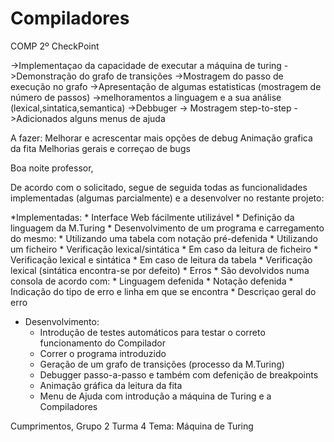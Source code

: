 Compiladores
====

COMP 2º CheckPoint

->Implementaçao da capacidade de executar a máquina de turing
->Demonstração do grafo de transições
	->Mostragem do passo de execução no grafo 
->Apresentação de algumas estatisticas (mostragem de número de passos)
->melhoramentos a linguagem e a sua análise (lexical,sintatica,semantica)
->Debbuger
	-> Mostragem step-to-step
->Adicionados alguns menus de ajuda

A fazer:
Melhorar e acrescentar mais opções de debug
Animação grafica da fita
Melhorias gerais e correçao de bugs

 
Boa noite professor,

De acordo com o solicitado, segue de seguida todas as funcionalidades implementadas (algumas parcialmente) 
e a desenvolver no restante projeto:

*Implementadas: 
	* Interface Web fácilmente utilizável
	* Definição da linguagem da M.Turing
	* Desenvolvimento de um programa e carregamento do mesmo:
		* Utilizando uma tabela com notação pré-defenida
		* Utilizando um ficheiro
	* Verificação lexical/sintática
		* Em caso da leitura de ficheiro 
			* Verificação lexical e sintática
		* Em caso de leitura da tabela
			* Verificação lexical (sintática encontra-se por defeito)
		* Erros
			* São devolvidos numa consola de acordo com:
				* Linguagem defenida
				* Notação defenida
			* Indicação do tipo de erro e linha em que se encontra 
				* Descriçao geral do erro
* Desenvolvimento:
	* Introdução de testes automáticos para testar o correto funcionamento do Compilador
	* Correr o programa introduzido
	* Geração de um grafo de transições (processo da M.Turing)
	* Debugger passo-a-passo e também com defenição de breakpoints
	* Animação gráfica da leitura da fita
	* Menu de Ajuda com introdução a máquina de Turing e a Compiladores

	
Cumprimentos,
Grupo 2
Turma 4
Tema: Máquina de Turing
